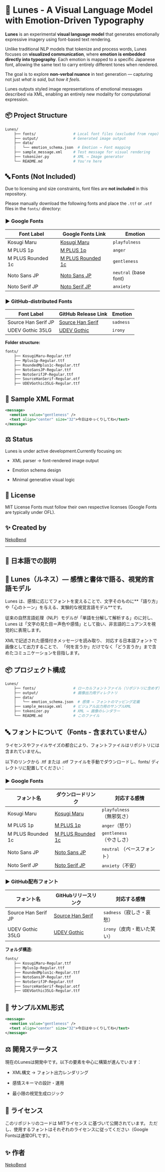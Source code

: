 # 🌙 Lunes - A Visual Language Model with Emotion-Driven Typography

**Lunes** is an experimental **visual language model** that generates emotionally expressive imagery using font-based text rendering.

Unlike traditional NLP models that tokenize and process words, Lunes focuses on **visualized communication**, where **emotion is embedded directly into typography**.
Each emotion is mapped to a specific Japanese font, allowing the same text to carry entirely different tones when rendered.

The goal is to explore **non-verbal nuance** in text generation — capturing not just *what is said*, but *how it feels*.

Lunes outputs styled image representations of emotional messages described via XML, enabling an entirely new modality for computational expression.

## 📦 Project Structure

``` bash
Lunes/
    ├── fonts/                 # Local font files (excluded from repo)
    ├── output/                # Generated image output
    ├── data/
    │   └── emotion_schema.json  # Emotion → Font mapping
    ├── sample_message.xml     # Test message for visual rendering
    ├── tokenizer.py           # XML → Image generator
    └── README.md              # You're here
```

## 🔤 Fonts (Not Included)

Due to licensing and size constraints, font files are **not included** in this repository.

Please manually download the following fonts and place the `.ttf` or `.otf` files in the `fonts/` directory:

### ▶ Google Fonts

| Font Label | Google Fonts Link | Emotion |
|------------|--------------------|---------|
| Kosugi Maru | [Kosugi Maru](https://fonts.google.com/specimen/Kosugi+Maru) | `playfulness` |
| M PLUS 1p | [M PLUS 1p](https://fonts.google.com/specimen/M+PLUS+1p) | `anger` |
| M PLUS Rounded 1c | [M PLUS Rounded 1c](https://fonts.google.com/specimen/M+PLUS+Rounded+1c) | `gentleness` |
| Noto Sans JP | [Noto Sans JP](https://fonts.google.com/specimen/Noto+Sans+JP) | `neutral` (base font) |
| Noto Serif JP | [Noto Serif JP](https://fonts.google.com/specimen/Noto+Serif+JP) | `anxiety` |

### ▶ GitHub-distributed Fonts

| Font Label | GitHub Release Link | Emotion |
|------------|----------------------|---------|
| Source Han Serif JP | [Source Han Serif](https://github.com/adobe-fonts/source-han-serif/releases) | `sadness` |
| UDEV Gothic 35LG | [UDEV Gothic](https://github.com/yuru7/udev-gothic/releases) | `irony` |

**Folder structure:**

``` bash
fonts/
    ├── KosugiMaru-Regular.ttf
    ├── Mplus1p-Regular.ttf
    ├── RoundedMplus1c-Regular.ttf
    ├── NotoSansJP-Regular.ttf
    ├── NotoSerifJP-Regular.ttf
    ├── SourceHanSerif-Regular.otf
    ├── UDEVGothic35LG-Regular.ttf
```

## 📄 Sample XML Format

```xml
<message>
  <emotion value="gentleness" />
  <text align="center" size="32">今日はゆっくりしてね</text>
</message>
```

## ⚖️ Status

Lunes is under active development.Currently focusing on:

- XML parser → font-rendered image output

- Emotion schema design

- Minimal generative visual logic

## 📜 License

MIT License Fonts must follow their own respective licenses (Google Fonts are typically under OFL).

## ✨ Created by

[NekoBend](https://github.com/NekoBend)

---

## 🧭 日本語での説明

## 🌙 Lunes（ルネス）— 感情と書体で語る、視覚的言語モデル

Lunes は、感情に応じてフォントを変えることで、文字そのものに**「語り方」や「心のトーン」を与える、実験的な視覚言語モデル**です。

従来の自然言語処理（NLP）モデルが「単語を分解して解析する」のに対し、
Lunes は「文字の見た目＝声色や感情」として扱い、非言語的ニュアンスを視覚的に表現します。

XMLで記述された感情付きメッセージを読み取り、
対応する日本語フォントで画像として出力することで、
「何を言うか」だけでなく「どう言うか」まで含めたコミュニケーションを目指します。

## 📦 プロジェクト構成

```bash
Lunes/
    ├── fonts/                 # ローカルフォントファイル（リポジトリに含めず）
    ├── output/                # 画像出力用ディレクトリ
    ├── data/
    │   └── emotion_schema.json  # 感情 → フォントのマッピング定義
    ├── sample_message.xml     # ビジュアル出力用のサンプルXML
    ├── tokenizer.py           # XML → 画像のレンダラー
    └── README.md              # このファイル
```

## 🔤 フォントについて（Fonts - 含まれていません）

ライセンスやファイルサイズの都合により、フォントファイルはリポジトリには含まれていません。

以下のリンクから .ttf または .otf ファイルを手動でダウンロードし、fonts/ ディレクトリに配置してください：

### ▶ Google Fonts

| フォント名 | ダウンロードリンク | 対応する感情 |
|------------|--------------------|---------|
| Kosugi Maru | [Kosugi Maru](https://fonts.google.com/specimen/Kosugi+Maru) | `playfulness`（無邪気さ） |
| M PLUS 1p | [M PLUS 1p](https://fonts.google.com/specimen/M+PLUS+1p) | `anger`（怒り） |
| M PLUS Rounded 1c | [M PLUS Rounded 1c](https://fonts.google.com/specimen/M+PLUS+Rounded+1c) | `gentleness` （やさしさ） |
| Noto Sans JP | [Noto Sans JP](https://fonts.google.com/specimen/Noto+Sans+JP) | `neutral` （ベースフォント） |
| Noto Serif JP | [Noto Serif JP](https://fonts.google.com/specimen/Noto+Serif+JP) | `anxiety`（不安） |

### ▶ GitHub配布フォント

| フォント名 | GitHubリリースリンク | 対応する感情 |
|------------|----------------------|---------|
| Source Han Serif JP | [Source Han Serif](https://github.com/adobe-fonts/source-han-serif/releases) | `sadness`（寂しさ・哀愁） |
| UDEV Gothic 35LG | [UDEV Gothic](https://github.com/yuru7/udev-gothic/releases) | `irony`（皮肉・乾いた笑い） |

**フォルダ構造:**

``` bash
fonts/
    ├── KosugiMaru-Regular.ttf
    ├── Mplus1p-Regular.ttf
    ├── RoundedMplus1c-Regular.ttf
    ├── NotoSansJP-Regular.ttf
    ├── NotoSerifJP-Regular.ttf
    ├── SourceHanSerif-Regular.otf
    ├── UDEVGothic35LG-Regular.ttf
```

## 📄 サンプルXML形式

```xml
<message>
  <emotion value="gentleness" />
  <text align="center" size="32">今日はゆっくりしてね</text>
</message>
```

## ⚖️ 開発ステータス

現在のLunesは開発中です。以下の要素を中心に構築が進んでいます：

- XML構文 → フォント出力レンダリング

- 感情スキーマの設計・運用

- 最小限の視覚生成ロジック

## 📜 ライセンス

このリポジトリのコードは MITライセンス に基づいて公開されています。
ただし、使用するフォントはそれぞれのライセンスに従ってください（Google Fontsは通常OFLです）。

## ✨ 作者

[NekoBend](https://github.com/NekoBend)

